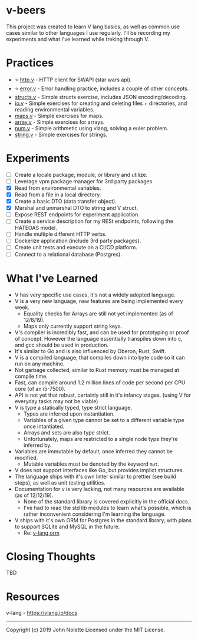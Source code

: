 # v-beers

This project was created to learn V lang basics, as well as common use cases similar to other languages I use regularly. I'll be recording my experiments and what I've learned while treking through V.

# Practices

* :star: [http.v](https://github.com/neetjn/v-beers/blob/master/practice/http.v) - HTTP client for SWAPI (star wars api).
* :star: [error.v](https://github.com/neetjn/v-beers/blob/master/practice/error.v) - Error handling practice, includes a couple of other concepts.
* [structs.v](https://github.com/neetjn/v-beers/blob/master/practice/structs.v) - Simple structs exercise, includes JSON encoding/decoding.
* [io.v](https://github.com/neetjn/v-beers/blob/master/practice/io.v) - Simple exercises for creating and deleting files + directories, and reading environmental variables.
* [maps.v](https://github.com/neetjn/v-beers/blob/master/practice/maps.v) - Simple exercises for maps.
* [array.v](https://github.com/neetjn/v-beers/blob/master/practice/array.v) - Simple exercises for arrays.
* [num.v](https://github.com/neetjn/v-beers/blob/master/practice/num.v) - Simple arithmetic using vlang, solving a euler problem.
* [string.v](https://github.com/neetjn/v-beers/blob/master/practice/string.v) - Simple exercises for strings.

# Experiments

* [ ] Create a locale package, module, or library and utilize.
* [ ] Leverage vpm package manager for 3rd party packages.
* [X] Read from environmental variables.
* [X] Read from a file in a local directory.
* [x] Create a basic DTO (data transfer object).
* [x] Marshal and unmarshal DTO to string and V struct.
* [ ] Expose REST endpoints for experiment application.
* [ ] Create a service description for my RESt endpoints, following the HATEOAS model.
* [ ] Handle multiple different HTTP verbs.
* [ ] Dockerize application (include 3rd party packages).
* [ ] Create unit tests and execute on a CI/CD platform.
* [ ] Connect to a relational database (Postgres).

# What I've Learned

* V has very specific use cases, it's not a widely adopted language.
* V is a very new language, new features are being implemented every week.
  * Equality checks for Arrays are still not yet implemented (as of 12/8/19).
  * Maps only currently support string keys.
* V's compiler is incredibly fast, and can be used for prototyping or proof of concept. However the language essentially transpiles down into c, and gcc should be used in production.
* It's similar to Go and is also influenced by Oberon, Rust, Swift.
* V is a compiled language, that compiles down into byte code so it can run on any machine.
* Not garbage collected, similar to Rust memory must be managed at compile time.
* Fast, can compile around 1.2 million lines of code per second per CPU core (of an i5-7500).
* API is not yet that robust, certainly still in it's infancy stages. (using V for everyday tasks may not be viable)
* V is type a statically typed, type strict language.
  * Types are inferred upon instantiation.
  * Variables of a given type cannot be set to a different variable type once intantiated.
  * Arrays and sets are also type strict.
  * Unfortunately, maps are restricted to a single node type they're inferred by.
* Variables are immutable by default, once inferred they cannot be modified.
  * Mutable variables must be denoted by the keyword `mut`.
* V does not support interfaces like Go, but provides implict structures.
* The language ships with it's own linter similar to prettier (see build steps), as well as unit testing utilities.
* Documentation for v is very lacking, not many resources are available (as of 12/12/19).
  * None of the standard library is covered explicitly in the official docs.
  * I've had to read the std lib modules to learn what's possible, which is rather inconvenient considering I'm learning the language.
* V ships with it's own ORM for Postgres in the standard library, with plans to support SQLite and MySQL in the future.
  * Re: [v-lang orm](https://vlang.io/docs#orm)

# Closing Thoughts

TBD

# Resources

v-lang - https://vlang.io/docs

---

Copyright (c) 2019 John Nolette Licensed under the MIT License.
